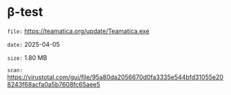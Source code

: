 β-test
=============

`file:` https://teamatica.org/update/Teamatica.exe

`date:` 2025-04-05

`size:` 1.80 MB

`scan:` https://virustotal.com/gui/file/95a80da2056670d0fa3335e544bfd31055e208243f68acfa0a5b7608fc65aee5